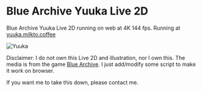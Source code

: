 # Blue Archive Yuuka Live 2D
Blue Archive Yuuka Live 2D running on web at 4K 144 fps.
Running at [yuuka.milkto.coffee](https://yuuka.milkto.coffee)

![Yuuka](https://raw.githubusercontent.com/SaltyAom/akane/main/assets/akane%402x.jpg)

Disclaimer: I do not own this Live 2D and illustration, nor I own this.
The media is from the game [Blue Archive](https://bluearchive.jp).
I just add/modify some script to make it work on browser.

If you want me to take this down, please contact me.
